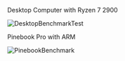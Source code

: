 Desktop Computer with Ryzen 7 2900

![DesktopBenchmarkTest](https://github.com/Techhead404/BenchmarkTest/assets/9221147/f1ac8d26-689a-40fb-9e71-7529997c6fb5)

Pinebook Pro with ARM

![PinebookBenchmark](https://github.com/Techhead404/BenchmarkTest/assets/9221147/a8cdc1a3-2a01-4d8b-a9a8-7c791d453036)
